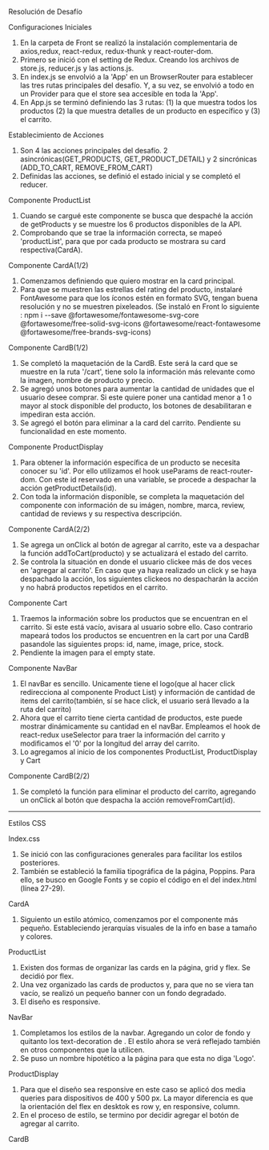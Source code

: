 Resolución de Desafío

Configuraciones Iniciales
1. En la carpeta de Front se realizó la instalación complementaria de axios,redux, react-redux, redux-thunk y react-router-dom.
2. Primero se inició con el setting de Redux. Creando los archivos de store.js, reducer.js y las actions.js.
3. En index.js se envolvió a la 'App' en un BrowserRouter para establecer las tres rutas principales del desafío. Y, a su vez, se envolvió a todo en un Provider para que el store sea accesible en toda la 'App'.
4. En App.js se terminó definiendo las 3 rutas: (1) la que muestra todos los productos (2) la que muestra detalles de un producto en específico y (3) el carrito.

Establecimiento de Acciones
1. Son 4 las acciones principales del desafío. 2 asincrónicas(GET_PRODUCTS, GET_PRODUCT_DETAIL) y 2 sincrónicas (ADD_TO_CART, REMOVE_FROM_CART)
2. Definidas las acciones, se definió el estado inicial y se completó el reducer.

Componente ProductList
1. Cuando se cargué este componente se busca que despaché la acción de getProducts y se muestre los 6 productos disponibles de la API.
2. Comprobando que se trae la información correcta, se mapeó 'productList', para que por cada producto se mostrara su card respectiva(CardA).

Componente CardA(1/2)
1. Comenzamos definiendo que quiero mostrar en la card principal.
2. Para que se muestren las estrellas del rating del producto, instalaré FontAwesome para que los íconos estén en formato SVG, tengan buena resolución y no se muestren pixeleados. (Se instaló en Front lo siguiente : npm i --save @fortawesome/fontawesome-svg-core  @fortawesome/free-solid-svg-icons @fortawesome/react-fontawesome @fortawesome/free-brands-svg-icons)

Componente CardB(1/2)
1. Se completó la maquetación de la CardB. Este será la card que se muestre en la ruta '/cart', tiene solo la información  más relevante como la imagen, nombre de producto y precio.
2. Se agregó unos botones para aumentar la cantidad de unidades que el usuario desee comprar. Si este quiere poner una cantidad menor a 1 o mayor al stock disponible del producto, los botones de desabilitaran e impediran esta acción.
3. Se agregó el botón para eliminar a la card del carrito. Pendiente su funcionalidad en este momento.

Componente ProductDisplay
1. Para obtener la información específica de un producto se necesita conocer su 'id'. Por ello utilizamos el hook useParams de react-router-dom. Con este id reservado en una variable, se procede a despachar la acción getProductDetails(id).
2. Con toda la información disponible, se completa la maquetación del componente con información de su imágen, nombre, marca, review, cantidad de reviews y su respectiva descripción.

Componente CardA(2/2)
1. Se agrega un onClick al botón de agregar al carrito, este va a despachar la función addToCart(producto) y se actualizará el estado del carrito.
2. Se controla la situación en donde el usuario clickee más de dos veces en 'agregar al carrito'. En caso que ya haya realizado un click y se haya despachado la acción, los siguientes clickeos no despacharán la acción y no habrá productos repetidos en el carrito.

Componente Cart
1. Traemos la información sobre los productos que se encuentran en el carrito. Si este está vacío, avisara al usuario sobre ello. Caso contrario mapeará todos los productos se encuentren en la cart por una CardB pasandole las siguientes props: id, name, image, price, stock.
2. Pendiente la imagen para el empty state.

Componente NavBar
1. El navBar es sencillo. Unicamente tiene el logo(que al hacer click redirecciona al componente Product List) y información de cantidad de items del carrito(también, sí se hace click, el usuario será llevado a la ruta del carrito)
2. Ahora que el carrito tiene cierta cantidad de productos, este puede mostrar dinámicamente su cantidad en el navBar. Empleamos el hook de react-redux useSelector para traer la información del carrito y modificamos el '0' por la longitud del array del carrito.
3. Lo agregamos al inicio de los componentes ProductList, ProductDisplay y Cart

Componente CardB(2/2)
1. Se completó la función para eliminar el producto del carrito, agregando un onClick al botón que despacha la acción removeFromCart(id).

___

Estilos CSS

Index.css
1. Se inició con las configuraciones generales para facilitar los estilos posteriores.
2. También se estableció la familia tipográfica de la página, Poppins. Para ello, se busco en Google Fonts y se copio el código en el <head> del index.html (línea 27-29).

CardA
1. Siguiento un estilo atómico, comenzamos por el componente más pequeño. Estableciendo jerarquías visuales de la info en base a tamaño y colores.

ProductList
1. Existen dos formas de organizar las cards en la página, grid y flex. Se decidió por flex.
2. Una vez organizado las cards de productos y, para que no se viera tan vacío, se realizó un pequeño banner con un fondo degradado.
3. El diseño es responsive.

NavBar
1. Completamos los estilos de la navbar. Agregando un color de fondo y quitanto los text-decoration de <a>. El estilo ahora se verá reflejado también en otros componentes que la utilicen.
2. Se puso un nombre hipotético a la página para que esta no diga 'Logo'.

ProductDisplay
1. Para que el diseño sea responsive en este caso se aplicó dos media queries para dispositivos de 400 y 500 px. La mayor diferencia es que la orientación del flex en desktok es row y, en responsive, column.
2. En el proceso de estilo, se termino por decidir agregar el botón de agregar al carrito.

CardB






